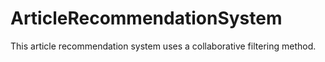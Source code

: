 # ArticleRecommendationSystem
This article recommendation system uses a collaborative filtering method.

